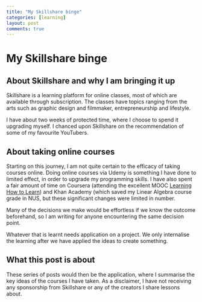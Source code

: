 ```yaml
---
title: "My Skillshare binge"
categories: [learning]
layout: post
comments: true
---
```


# My Skillshare binge

## About Skillshare and why I am bringing it up

Skillshare is a learning platform for online classes, most of which are available through subscription. The classes have topics ranging from the arts such as graphic design and filmmaker, entrepreneurship and lifestyle.

I have about two weeks of protected time, where I choose to spend it upgrading myself. I chanced upon Skillshare on the recommendation of some of my favourite YouTubers.

## About taking online courses

Starting on this journey, I am not quite certain to the efficacy of taking courses online. Doing online courses via Udemy is something I have done to limited effect, in order to upgrade my programming skills. I have also spent a fair amount of time on Coursera (attending the excellent MOOC [Learning How to Learn](https://www.coursera.org/learn/learning-how-to-learn)) and Khan Academy (which saved my Linear Algebra course grade in NUS, but these significant changes were limited in number.

Many of the decisions we make would be effortless if we know the outcome beforehand, so I am writing for anyone encountering the same decision point.

Whatever that is learnt needs application on a project. We only internalise the learning after we have applied the ideas to create something.

## What this post is about

These series of posts would then be the application, where I summarise the key ideas of the courses I have taken. As a disclaimer, I have not receiving any sponsorship from Skillshare or any of the creators I share lessons about.
